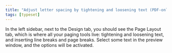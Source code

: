 ```yaml
---
title: "Adjust letter spacing by tightening and loosening text (PDF-only)"
tags: [typeset]
---
```

 
<html><body><section data-type="chapter" class="hsecchapter" data-hederis-type="hsecchapter" id="page-layout-menu" data-pi-attrs="id: page-layout-menu; data-tags: typeset;" role="doc-chapter" data-tags="typeset" data-author-name=" " data-book-title=" " title="Adjust letter spacing by tightening and loosening text (PDF-only)"><p class="hblkp" data-hederis-type="hblkp" id="pYEjYMTSG">In the left sidebar, next to the Design tab, you should see the Page Layout tab, which is where all your paging tools live: tightening and loosening text, and inserting line breaks and page breaks. Select some text in the preview window, and the options will be activated.</p></section></body></html>

